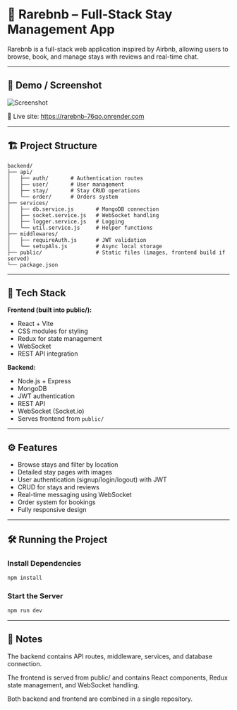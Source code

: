 # 🏡 Rarebnb – Full-Stack Stay Management App

Rarebnb is a full-stack web application inspired by Airbnb, allowing users to browse, book, and manage stays with reviews and real-time chat.

---

## 📌 Demo / Screenshot

![Screenshot](public/assets/images/png/demo.png)  

🔗 Live site: https://rarebnb-76qo.onrender.com

---

## 🏗️ Project Structure

```plaintext
backend/
├── api/
│   ├── auth/       # Authentication routes
│   ├── user/       # User management
│   ├── stay/       # Stay CRUD operations
│   └── order/      # Orders system
├── services/
│   ├── db.service.js       # MongoDB connection
│   ├── socket.service.js   # WebSocket handling
│   ├── logger.service.js   # Logging
│   └── util.service.js     # Helper functions
├── middlewares/
│   ├── requireAuth.js      # JWT validation
│   └── setupAls.js         # Async local storage
├── public/                 # Static files (images, frontend build if served)
└── package.json
```

---

## 🚀 Tech Stack

**Frontend (built into public/):**
- React + Vite
- CSS modules for styling
- Redux for state management
- WebSocket
- REST API integration

**Backend:**
- Node.js + Express
- MongoDB 
- JWT authentication
- REST API
- WebSocket (Socket.io)
- Serves frontend from `public/`

---

## ⚙️ Features

- Browse stays and filter by location
- Detailed stay pages with images
- User authentication (signup/login/logout) with JWT
- CRUD for stays and reviews
- Real-time messaging using WebSocket
- Order system for bookings
- Fully responsive design

---

## 🛠️ Running the Project

### Install Dependencies
```bash
npm install
```
### Start the Server
```bash
npm run dev
```
---

## 📌 Notes

The backend contains API routes, middleware, services, and database connection.

The frontend is served from public/ and contains React components, Redux state management, and WebSocket handling.

Both backend and frontend are combined in a single repository.
